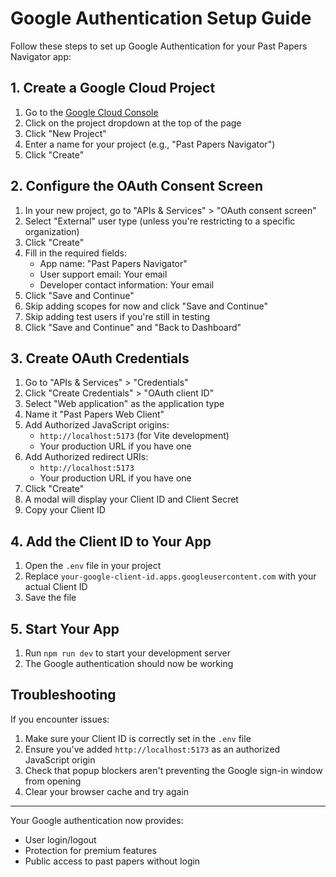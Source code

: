 # Google Authentication Setup Guide

Follow these steps to set up Google Authentication for your Past Papers Navigator app:

## 1. Create a Google Cloud Project

1. Go to the [Google Cloud Console](https://console.cloud.google.com/)
2. Click on the project dropdown at the top of the page
3. Click "New Project"
4. Enter a name for your project (e.g., "Past Papers Navigator")
5. Click "Create"

## 2. Configure the OAuth Consent Screen

1. In your new project, go to "APIs & Services" > "OAuth consent screen"
2. Select "External" user type (unless you're restricting to a specific organization)
3. Click "Create"
4. Fill in the required fields:
   - App name: "Past Papers Navigator"
   - User support email: Your email
   - Developer contact information: Your email
5. Click "Save and Continue"
6. Skip adding scopes for now and click "Save and Continue"
7. Skip adding test users if you're still in testing
8. Click "Save and Continue" and "Back to Dashboard"

## 3. Create OAuth Credentials

1. Go to "APIs & Services" > "Credentials"
2. Click "Create Credentials" > "OAuth client ID"
3. Select "Web application" as the application type
4. Name it "Past Papers Web Client"
5. Add Authorized JavaScript origins:
   - `http://localhost:5173` (for Vite development)
   - Your production URL if you have one
6. Add Authorized redirect URIs:
   - `http://localhost:5173`
   - Your production URL if you have one
7. Click "Create"
8. A modal will display your Client ID and Client Secret
9. Copy your Client ID

## 4. Add the Client ID to Your App

1. Open the `.env` file in your project
2. Replace `your-google-client-id.apps.googleusercontent.com` with your actual Client ID
3. Save the file

## 5. Start Your App

1. Run `npm run dev` to start your development server
2. The Google authentication should now be working

## Troubleshooting

If you encounter issues:

1. Make sure your Client ID is correctly set in the `.env` file
2. Ensure you've added `http://localhost:5173` as an authorized JavaScript origin
3. Check that popup blockers aren't preventing the Google sign-in window from opening
4. Clear your browser cache and try again

---

Your Google authentication now provides:

- User login/logout
- Protection for premium features
- Public access to past papers without login

